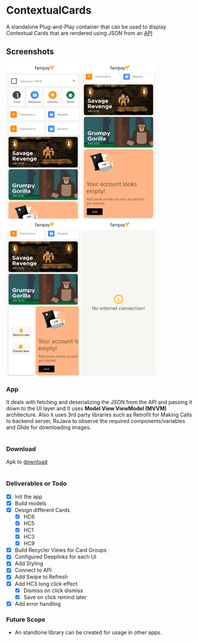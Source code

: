 # ContextualCards
A standalone Plug-and-Play container that can be used to display Contextual Cards that are rendered using JSON from an [API](https://run.mocky.io/v3/fefcfbeb-5c12-4722-94ad-b8f92caad1ad)

## Screenshots
<p>
    <img src="https://github.com/Iltwats/ContextualCards/raw/master/assests/1.jpg" width="200" />
    <img src="https://github.com/Iltwats/ContextualCards/raw/master/assests/2.jpg" width="200"/>
    <img src="https://github.com/Iltwats/ContextualCards/raw/master/assests/3.jpg" width="200"/>
    <img src="https://github.com/Iltwats/ContextualCards/raw/master/assests/4.jpg" width="200"/>
</p>

### App
It deals with fetching and deserializing the JSON from the API and passing it down to the UI layer and It uses **Model View ViewModel (MVVM)** architecture.
Also it uses 3rd party libraries such as Retrofit for Making Calls to backend server, RxJava to observe the required components/variables and Glide for 
downloading images.<br> <br>

### Download
Apk to [download](https://github.com/Iltwats/ContextualCards/raw/master/app/build/outputs/apk/debug/app-debug.apk) </br></br>

### Deliverables or Todo
- [x]  Init the app
- [x]  Build models
- [x]  Design different Cards
   - [x]  HC6
   - [x]  HC5
   - [x]  HC1
   - [x]  HC3
   - [x]  HC9
- [x]  Build Recycler Views for Card Groups
- [x]  Configured Deeplinks for each UI
- [x]  Add Styling
- [x]  Connect to API
- [x]  Add Swipe to Refresh
- [x]  Add HC3 long click effect
   - [x]  Dismiss on click dismiss
   - [x]  Save on click remind later
- [x]  Add error handling

### Future Scope
- An standlone library can be created for usage in other apps.
